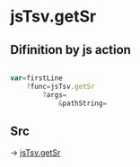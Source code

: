 # jsTsv.getSr

## Difinition by js action

```js.js

var=firstLine
	?func=jsTsv.getSr
		?args=
			&pathString=
```

## Src

-> [jsTsv.getSr](https://github.com/puutaro/CommandClick/blob/master/app/src/main/java/com/puutaro/commandclick/fragment_lib/terminal_fragment/js_interface/tsv/JsTsv.kt#L43)


